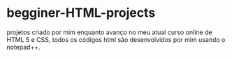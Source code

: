 # begginer-HTML-projects
projetos criado por mim enquanto avanço no meu atual curso online de HTML 5 e CSS, todos os códigos html são desenvolvidos por mim usando o notepad++.
